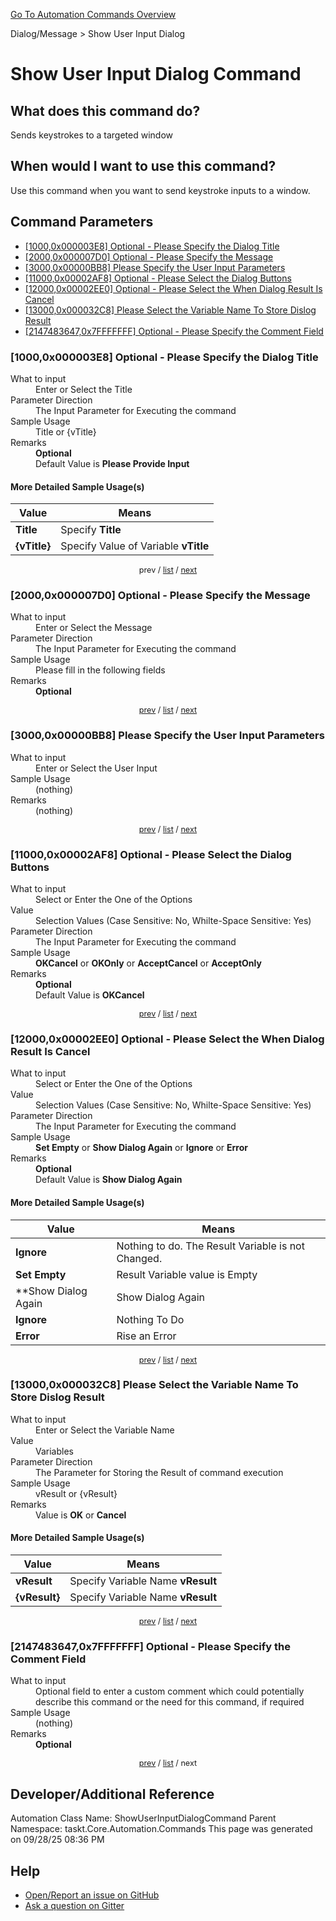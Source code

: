 <!--TITLE: Show User Input Dialog Command -->
<!-- SUBTITLE: a command in the Dialog/Message group. -->
[Go To Automation Commands Overview](/automation-commands.md)


Dialog/Message &gt; Show User Input Dialog


# Show User Input Dialog Command


## What does this command do?
Sends keystrokes to a targeted window


## When would I want to use this command?
Use this command when you want to send keystroke inputs to a window.


<a id="param_list"></a>
## Command Parameters
- [[1000,0x000003E8] Optional - Please Specify the Dialog Title](#param_0)
- [[2000,0x000007D0] Optional - Please Specify the Message](#param_1)
- [[3000,0x00000BB8] Please Specify the User Input Parameters](#param_2)
- [[11000,0x00002AF8] Optional - Please Select the Dialog Buttons](#param_3)
- [[12000,0x00002EE0] Optional - Please Select the When Dialog Result Is Cancel](#param_4)
- [[13000,0x000032C8] Please Select the Variable Name To Store Dislog Result](#param_5)
- [[2147483647,0x7FFFFFFF] Optional - Please Specify the Comment Field](#param_6)


<a id="param_0"></a>
### [1000,0x000003E8] Optional - Please Specify the Dialog Title


<dl>
<dt>What to input</dt><dd>Enter or Select the Title</dd>
<dt>Parameter Direction</dt><dd>The Input Parameter for Executing the command</dd>
<dt>Sample Usage</dt><dd>Title or {vTitle}</dd>
<dt>Remarks</dt><dd><strong>Optional</strong><br>Default Value is <strong>Please Provide Input</strong></dd>
</dl>




#### More Detailed Sample Usage(s)
| Value | Means |
|---|---|
| <strong>Title</strong> | Specify **Title** |
| <strong>{vTitle}</strong> | Specify Value of Variable **vTitle** |


<div style="font-size: 90%; text-align: center">


prev / [list](#param_list) / [next](#param_1)


</div>


<a id="param_1"></a>
### [2000,0x000007D0] Optional - Please Specify the Message


<dl>
<dt>What to input</dt><dd>Enter or Select the Message</dd>
<dt>Parameter Direction</dt><dd>The Input Parameter for Executing the command</dd>
<dt>Sample Usage</dt><dd>Please fill in the following fields</dd>
<dt>Remarks</dt><dd><strong>Optional</strong><br></dd>
</dl>




<div style="font-size: 90%; text-align: center">


[prev](#param_1) / [list](#param_list) / [next](#param_2)


</div>


<a id="param_2"></a>
### [3000,0x00000BB8] Please Specify the User Input Parameters


<dl>
<dt>What to input</dt><dd>Enter or Select the User Input</dd>
<dt>Sample Usage</dt><dd>(nothing)</dd>
<dt>Remarks</dt><dd>(nothing)</dd>
</dl>




<div style="font-size: 90%; text-align: center">


[prev](#param_2) / [list](#param_list) / [next](#param_3)


</div>


<a id="param_3"></a>
### [11000,0x00002AF8] Optional - Please Select the Dialog Buttons


<dl>
<dt>What to input</dt><dd>Select or Enter the One of the Options</dd>
<dt>Value</dt><dd>Selection Values (Case Sensitive: No, Whilte-Space Sensitive: Yes)</dd>
<dt>Parameter Direction</dt><dd>The Input Parameter for Executing the command</dd>
<dt>Sample Usage</dt><dd><strong>OKCancel</strong> or  <strong>OKOnly</strong> or  <strong>AcceptCancel</strong> or  <strong>AcceptOnly</strong></dd>
<dt>Remarks</dt><dd><strong>Optional</strong><br>Default Value is <strong>OKCancel</strong></dd>
</dl>




<div style="font-size: 90%; text-align: center">


[prev](#param_3) / [list](#param_list) / [next](#param_4)


</div>


<a id="param_4"></a>
### [12000,0x00002EE0] Optional - Please Select the When Dialog Result Is Cancel


<dl>
<dt>What to input</dt><dd>Select or Enter the One of the Options</dd>
<dt>Value</dt><dd>Selection Values (Case Sensitive: No, Whilte-Space Sensitive: Yes)</dd>
<dt>Parameter Direction</dt><dd>The Input Parameter for Executing the command</dd>
<dt>Sample Usage</dt><dd><strong>Set Empty</strong> or  <strong>Show Dialog Again</strong> or  <strong>Ignore</strong> or  <strong>Error</strong></dd>
<dt>Remarks</dt><dd><strong>Optional</strong><br>Default Value is <strong>Show Dialog Again</strong></dd>
</dl>




#### More Detailed Sample Usage(s)
| Value | Means |
|---|---|
| <strong>Ignore</strong> | Nothing to do. The Result Variable is not Changed. |
| <strong>Set Empty</strong> | Result Variable value is Empty |
| **Show Dialog Again | Show Dialog Again |
| <strong>Ignore</strong> | Nothing To Do |
| <strong>Error</strong> | Rise an Error |


<div style="font-size: 90%; text-align: center">


[prev](#param_4) / [list](#param_list) / [next](#param_5)


</div>


<a id="param_5"></a>
### [13000,0x000032C8] Please Select the Variable Name To Store Dislog Result


<dl>
<dt>What to input</dt><dd>Enter or Select the Variable Name</dd>
<dt>Value</dt><dd>Variables</dd>
<dt>Parameter Direction</dt><dd>The Parameter for Storing the Result of command execution</dd>
<dt>Sample Usage</dt><dd>vResult or {vResult}</dd>
<dt>Remarks</dt><dd>Value is <strong>OK</strong> or <strong>Cancel</strong></dd>
</dl>




#### More Detailed Sample Usage(s)
| Value | Means |
|---|---|
| <strong>vResult</strong> | Specify Variable Name **vResult** |
| <strong>{vResult}</strong> | Specify Variable Name **vResult** |


<div style="font-size: 90%; text-align: center">


[prev](#param_5) / [list](#param_list) / [next](#param_6)


</div>


<a id="param_6"></a>
### [2147483647,0x7FFFFFFF] Optional - Please Specify the Comment Field


<dl>
<dt>What to input</dt><dd>Optional field to enter a custom comment which could potentially describe this command or the need for this command, if required</dd>
<dt>Sample Usage</dt><dd>(nothing)</dd>
<dt>Remarks</dt><dd><strong>Optional</strong><br></dd>
</dl>




<div style="font-size: 90%; text-align: center">


[prev](#param_6) / [list](#param_list) / next


</div>


## Developer/Additional Reference
Automation Class Name: ShowUserInputDialogCommand
Parent Namespace: taskt.Core.Automation.Commands
This page was generated on 09/28/25 08:36 PM


## Help
- [Open/Report an issue on GitHub](https://github.com/rcktrncn/taskt/issues/new)
- [Ask a question on Gitter](https://gitter.im/taskt-rpa/Lobby)
